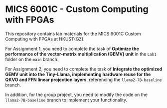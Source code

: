 # MICS 6001C - Custom Computing with FPGAs

This repository contains lab materials for the MICS 6001C Custom Computing with FPGAs at HKUST(GZ).

For Assignment 1, you need to complete the task of **Optimize the performance of the vector-matrix multiplication (GEMV) unit** in the `Lab1` folder on the `main` branch.

For Assignment 2, you need to complete the task of **Integrate the optimized GEMV unit into the Tiny-Llama, implementing hardware reuse for the QKVO and FFN linear projection layers**, referencing the `llama2-7B-baseline` branch.

In addition, for the group project, you need to modify the code on the `llama2-7B-baseline` branch to implement your functionality.
